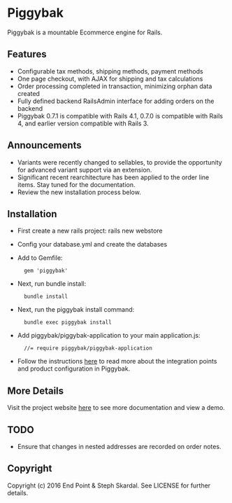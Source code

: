 # Piggybak

Piggybak is a mountable Ecommerce engine for Rails.

## Features

* Configurable tax methods, shipping methods, payment methods
* One page checkout, with AJAX for shipping and tax calculations
* Order processing completed in transaction, minimizing orphan data created 
* Fully defined backend RailsAdmin interface for adding orders on the backend
* Piggybak 0.7.1 is compatible with Rails 4.1, 0.7.0 is compatible with Rails 4, and earlier version compatible with Rails 3.

## Announcements

* Variants were recently changed to sellables, to provide the opportunity for advanced variant support via an extension.
* Significant recent rearchitecture has been applied to the order line items. Stay tuned for the documentation.
* Review the new installation process below.

## Installation

* First create a new rails project:
        rails new webstore

* Config your database.yml and create the databases

* Add to Gemfile:

        gem 'piggybak'

* Next, run bundle install:

        bundle install

* Next, run the piggybak install command:

        bundle exec piggybak install

* Add piggybak/piggybak-application to your main application.js:

        //= require piggybak/piggybak-application

* Follow the instructions [here][documentation] to read more about the integration points and product configuration in Piggybak.

[documentation]: http://www.piggybak.org/documentation.html#integration

## More Details

Visit the project website [here][project-website] to see more documentation and view a demo.

[project-website]: http://www.piggybak.org/

## TODO

* Ensure that changes in nested addresses are recorded on order notes.

## Copyright

Copyright (c) 2016 End Point & Steph Skardal. See LICENSE for further details.
